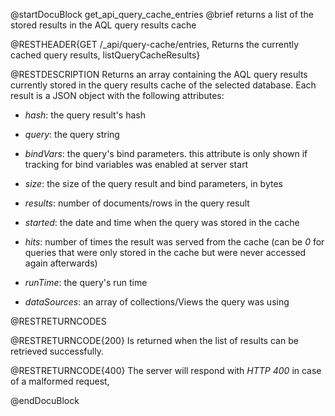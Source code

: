 
@startDocuBlock get_api_query_cache_entries
@brief returns a list of the stored results in the AQL query results cache

@RESTHEADER{GET /_api/query-cache/entries, Returns the currently cached query results, listQueryCacheResults}

@RESTDESCRIPTION
Returns an array containing the AQL query results currently stored in the query results
cache of the selected database. Each result is a JSON object with the following attributes:

- *hash*: the query result's hash

- *query*: the query string

- *bindVars*: the query's bind parameters. this attribute is only shown if tracking for
  bind variables was enabled at server start

- *size*: the size of the query result and bind parameters, in bytes

- *results*: number of documents/rows in the query result

- *started*: the date and time when the query was stored in the cache

- *hits*: number of times the result was served from the cache (can be
  *0* for queries that were only stored in the cache but were never accessed
  again afterwards)

- *runTime*: the query's run time

- *dataSources*: an array of collections/Views the query was using

@RESTRETURNCODES

@RESTRETURNCODE{200}
Is returned when the list of results can be retrieved successfully.

@RESTRETURNCODE{400}
The server will respond with *HTTP 400* in case of a malformed request,

@endDocuBlock
